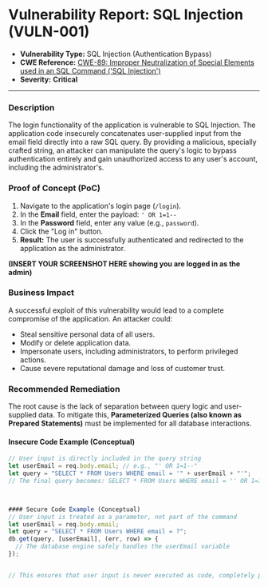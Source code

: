 # Vulnerability Report: SQL Injection (VULN-001)

- **Vulnerability Type:** SQL Injection (Authentication Bypass)
- **CWE Reference:** [CWE-89: Improper Neutralization of Special Elements used in an SQL Command ('SQL Injection')](https://cwe.mitre.org/data/definitions/89.html)
- **Severity:** **Critical**

---

### Description
The login functionality of the application is vulnerable to SQL Injection. The application code insecurely concatenates user-supplied input from the email field directly into a raw SQL query. By providing a malicious, specially crafted string, an attacker can manipulate the query's logic to bypass authentication entirely and gain unauthorized access to any user's account, including the administrator's.

### Proof of Concept (PoC)
1.  Navigate to the application's login page (`/login`).
2.  In the **Email** field, enter the payload: `' OR 1=1--`
3.  In the **Password** field, enter any value (e.g., `password`).
4.  Click the "Log in" button.
5.  **Result:** The user is successfully authenticated and redirected to the application as the administrator.

**(INSERT YOUR SCREENSHOT HERE showing you are logged in as the admin)**

### Business Impact
A successful exploit of this vulnerability would lead to a complete compromise of the application. An attacker could:
-   Steal sensitive personal data of all users.
-   Modify or delete application data.
-   Impersonate users, including administrators, to perform privileged actions.
-   Cause severe reputational damage and loss of customer trust.

### Recommended Remediation
The root cause is the lack of separation between query logic and user-supplied data. To mitigate this, **Parameterized Queries (also known as Prepared Statements)** must be implemented for all database interactions.

#### Insecure Code Example (Conceptual)
```javascript
// User input is directly included in the query string
let userEmail = req.body.email; // e.g., "' OR 1=1--"
let query = "SELECT * FROM Users WHERE email = '" + userEmail + "'";
// The final query becomes: SELECT * FROM Users WHERE email = '' OR 1=1--'



#### Secure Code Example (Conceptual)
// User input is treated as a parameter, not part of the command
let userEmail = req.body.email;
let query = "SELECT * FROM Users WHERE email = ?";
db.get(query, [userEmail], (err, row) => {
  // The database engine safely handles the userEmail variable
});


// This ensures that user input is never executed as code, completely preventing SQL Injection.